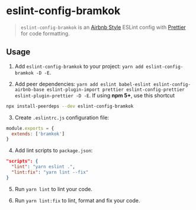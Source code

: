 # eslint-config-bramkok

> `eslint-config-bramkok` is an [Airbnb Style](https://github.com/airbnb/javascript) ESLint config with [Prettier](https://github.com/prettier/prettier) for code formatting.

## Usage

1. Add `eslint-config-bramkok` to your project: `yarn add eslint-config-bramkok -D -E`.

2. Add peer dependencies: `yarn add eslint babel-eslint eslint-config-airbnb-base eslint-plugin-import prettier eslint-config-prettier eslint-plugin-prettier -D -E`.
If using **npm 5+**, use this shortcut

```sh
npx install-peerdeps --dev eslint-config-bramkok
```

3. Create `.eslintrc.js` configuration file:
```js
module.exports = {
  extends: ['bramkok']
}
```

4. Add lint scripts to `package.json`:
```json
"scripts": {
  "lint": "yarn eslint .",
  "lint:fix": "yarn lint --fix"
}
```

5. Run `yarn lint` to lint your code.

6. Run `yarn lint:fix` to lint, format and fix your code.
